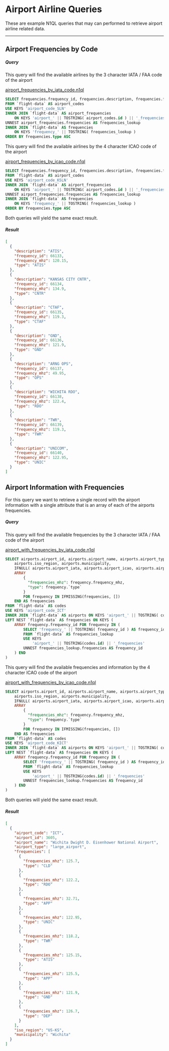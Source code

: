# Airport Airline Queries

These are example N1QL queries that may can performed to retrieve airport airline related data.

---

## Airport Frequencies by Code

##### Query

This query will find the available airlines by the 3 character IATA / FAA code of the airport

[airport_frequencies_by_iata_code.n1ql](queries/airport_frequencies/airport_frequencies_by_iata_code.n1ql)

```sql
SELECT frequencies.frequency_id, frequencies.description, frequencies.frequency_mhz, frequencies.type
FROM `flight-data` AS airport_codes
USE KEYS 'airport_code_SLN'
INNER JOIN `flight-data` AS airport_frequencies
    ON KEYS 'airport_' || TOSTRING( airport_codes.id ) || '_frequencies'
UNNEST airport_frequencies.frequencies AS frequencies_lookup
INNER JOIN `flight-data` AS frequencies
    ON KEYS 'frequency_' || TOSTRING( frequencies_lookup )
ORDER BY frequencies.type ASC
```

This query will find the available airlines by the 4 character ICAO code of the airport

[airport_frequencies_by_icao_code.n1ql](queries/airport_frequencies/airport_frequencies_by_icao_code.n1ql)

```sql
SELECT frequencies.frequency_id, frequencies.description, frequencies.frequency_mhz, frequencies.type
FROM `flight-data` AS airport_codes
USE KEYS 'airport_code_KSLN'
INNER JOIN `flight-data` AS airport_frequencies
    ON KEYS 'airport_' || TOSTRING( airport_codes.id ) || '_frequencies'
UNNEST airport_frequencies.frequencies AS frequencies_lookup
INNER JOIN `flight-data` AS frequencies
    ON KEYS 'frequency_' || TOSTRING( frequencies_lookup )
ORDER BY frequencies.type ASC
```

Both queries will yield the same exact result.

##### Result

```json
[
  {
    "description": "ATIS",
    "frequency_id": 66133,
    "frequency_mhz": 120.15,
    "type": "ATIS"
  },
  {
    "description": "KANSAS CITY CNTR",
    "frequency_id": 66134,
    "frequency_mhz": 134.9,
    "type": "CNTR"
  },
  {
    "description": "CTAF",
    "frequency_id": 66135,
    "frequency_mhz": 119.3,
    "type": "CTAF"
  },
  {
    "description": "GND",
    "frequency_id": 66136,
    "frequency_mhz": 121.9,
    "type": "GND"
  },
  {
    "description": "ARNG OPS",
    "frequency_id": 66137,
    "frequency_mhz": 49.95,
    "type": "OPS"
  },
  {
    "description": "WICHITA RDO",
    "frequency_id": 66138,
    "frequency_mhz": 122.4,
    "type": "RDO"
  },
  {
    "description": "TWR",
    "frequency_id": 66139,
    "frequency_mhz": 119.3,
    "type": "TWR"
  },
  {
    "description": "UNICOM",
    "frequency_id": 66140,
    "frequency_mhz": 122.95,
    "type": "UNIC"
  }
]
```

## Airport Information with Frequencies

For this query we want to retrieve a single record with the airport information with a single attribute that is an array of each of the airports frequencies.

##### Query

This query will find the available frequencies by the 3 character IATA / FAA code of the airport

[airport_with_frequencies_by_iata_code.n1ql](queries/airport_runways/airport_with_frequencies_by_iata_code.n1ql)

```sql
SELECT airports.airport_id, airports.airport_name, airports.airport_type,
    airports.iso_region, airports.municipality,
    IFNULL( airports.airport_iata, airports.airport_icao, airports.airport_ident ) AS airport_code,
    ARRAY
        {
          "frequencies_mhz": frequency.frequency_mhz,
          "type": frequency.`type`
        }
        FOR frequency IN IFMISSING(frequencies, [])
    END AS frequencies
FROM `flight-data` AS codes
USE KEYS 'airport_code_ICT'
INNER JOIN `flight-data` AS airports ON KEYS 'airport_' || TOSTRING( codes.id )
LEFT NEST `flight-data` AS frequencies ON KEYS (
    ARRAY frequency.frequency_id FOR frequency IN (
        SELECT 'frequency_' || TOSTRING( frequency_id ) AS frequency_id
        FROM `flight-data` AS frequencies_lookup
        USE KEYS
            'airport_' || TOSTRING(codes.id) || '_frequencies'
        UNNEST frequencies_lookup.frequencies AS frequency_id
    ) END
)
```

This query will find the available frequencies and information by the 4 character ICAO code of the airport

[airport_with_frequencies_by_icao_code.n1ql](queries/airport_runways/airport_with_frequencies_by_icao_code.n1ql)

```sql
SELECT airports.airport_id, airports.airport_name, airports.airport_type,
    airports.iso_region, airports.municipality,
    IFNULL( airports.airport_iata, airports.airport_icao, airports.airport_ident ) AS airport_code,
    ARRAY
        {
          "frequencies_mhz": frequency.frequency_mhz,
          "type": frequency.`type`
        }
        FOR frequency IN IFMISSING(frequencies, [])
    END AS frequencies
FROM `flight-data` AS codes
USE KEYS 'airport_code_KICT'
INNER JOIN `flight-data` AS airports ON KEYS 'airport_' || TOSTRING( codes.id )
LEFT NEST `flight-data` AS frequencies ON KEYS (
    ARRAY frequency.frequency_id FOR frequency IN (
        SELECT 'frequency_' || TOSTRING( frequency_id ) AS frequency_id
        FROM `flight-data` AS frequencies_lookup
        USE KEYS
            'airport_' || TOSTRING(codes.id) || '_frequencies'
        UNNEST frequencies_lookup.frequencies AS frequency_id
    ) END
)
```

Both queries will yield the same exact result.

##### Result

```json
[
  {
    "airport_code": "ICT",
    "airport_id": 3605,
    "airport_name": "Wichita Dwight D. Eisenhower National Airport",
    "airport_type": "large_airport",
    "frequencies": [
      {
        "frequencies_mhz": 125.7,
        "type": "CLD"
      },
      {
        "frequencies_mhz": 122.2,
        "type": "RDO"
      },
      {
        "frequencies_mhz": 32.71,
        "type": "APP"
      },
      {
        "frequencies_mhz": 122.95,
        "type": "UNIC"
      },
      {
        "frequencies_mhz": 118.2,
        "type": "TWR"
      },
      {
        "frequencies_mhz": 125.15,
        "type": "ATIS"
      },
      {
        "frequencies_mhz": 125.5,
        "type": "APP"
      },
      {
        "frequencies_mhz": 121.9,
        "type": "GND"
      },
      {
        "frequencies_mhz": 126.7,
        "type": "DEP"
      }
    ],
    "iso_region": "US-KS",
    "municipality": "Wichita"
  }
]
```
